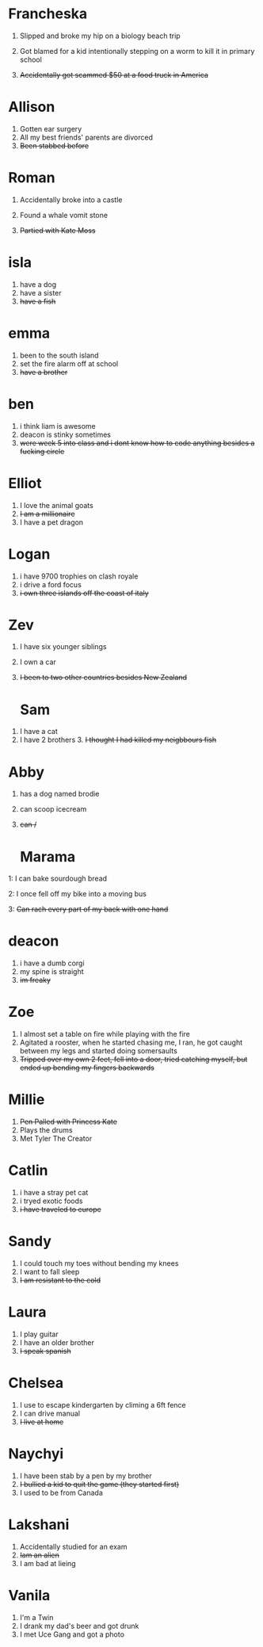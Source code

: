
# Francheska
1) Slipped and broke my hip on a biology beach trip

2) Got blamed for a kid intentionally stepping on a worm to kill it in primary school

3) ~~Accidentally got scammed $50 at a food truck in America~~

# Allison
1. Gotten ear surgery
2. All my best friends' parents are divorced
3. ~~Been stabbed before~~

# Roman

1) Accidentally broke into a castle

2) Found a whale vomit stone

3) ~~Partied with Kate Moss~~

# isla
1. have a dog
2. have a sister
3. ~~have a fish~~

# emma 
1. been to the south island 
2. set the fire alarm off at school
3. ~~have a brother~~

# ben
1. i think liam is awesome
2. deacon is stinky sometimes
3. ~~were week 5 into class and i dont know how to code anything besides a fucking circle~~

# Elliot
1) I love the animal goats
2) ~~I am a millionaire~~
3) I have a pet dragon

# Logan
1. i have 9700 trophies on clash royale
2. i drive a ford focus
3. ~~i own three islands off the coast of italy~~

# Zev 
1) I have six younger siblings
2) I own a car
3) ~~I been to two other countries besides New Zealand~~

   # Sam
1. I have a cat
2. I have 2 brothers
   3. ~~I thought I had killed my neigbbours fish~~

# Abby
1. has a dog named brodie
2. can scoop icecream
3. ~~can /~~


   # Marama

1: I can bake sourdough bread

2: I once fell off my bike into a moving bus

   3: ~~Can rach every part of my back with one hand~~


# deacon 
1. i have a dumb corgi
2. my spine is straight
3. ~~im freaky~~

# Zoe
1. I almost set a table on fire while playing with the fire
2. Agitated a rooster, when he started chasing me, I ran, he got caught between my legs and started doing somersaults
3. ~~Tripped over my own 2 feet, fell into a door, tried catching myself, but ended up bending my fingers backwards~~


# Millie
1) ~~Pen Palled with Princess Kate~~
2) Plays the drums
3) Met Tyler The Creator

# Catlin
1. i have a stray pet cat
2. i tryed exotic foods
3. ~~i have traveled to europe~~

# Sandy
1) I could touch my toes without bending my knees
2) I want to fall sleep
3) ~~I am resistant to the cold~~

# Laura
1) I play guitar
2) I have an older brother
3) ~~I speak spanish~~

# Chelsea
1. I use to escape kindergarten by climing a 6ft fence
2. I can drive manual
3. ~~I live at home~~

# Naychyi
1) I have been stab by a pen by my brother
2) ~~I bullied a kid to quit the game (they started first)~~
3) I used to be from Canada

# Lakshani
1) Accidentally studied for an exam
2) ~~Iam an alien~~
3) I am bad at lieing

# Vanila
1. I'm a Twin
2. I drank my dad's beer and got drunk 
3. I met Uce Gang and got a photo
